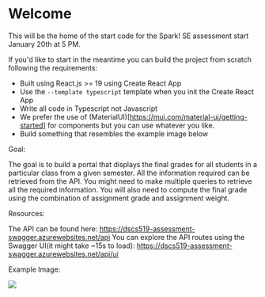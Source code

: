# Welcome
This will be the home of the start code for the Spark! SE assessment start January 20th at 5 PM.

If you'd like to start in the meantime you can build the project from scratch following the requirements:

- Built using React.js >= 19 using Create React App
- Use the `--template typescript` template when you init the Create React App
- Write all code in Typescript not Javascript
- We prefer the use of (MaterialUI)[https://mui.com/material-ui/getting-started] for components but you can use whatever you like.
- Build something that resembles the example image below

Goal:

The goal is to build a portal that displays the final grades for all students in a particular class from a given semester. All the information required can be retrieved from the API. You might need to make multiple queries to retrieve all the required information. You will also need to compute the final grade using the combination of assignment grade and assignment weight.


Resources:

The API can be found here: https://dscs519-assessment-swagger.azurewebsites.net/api
You can explore the API routes using the Swagger UI(it might take ~15s to load): https://dscs519-assessment-swagger.azurewebsites.net/api/ui

Example Image:

![](example.jpg)
